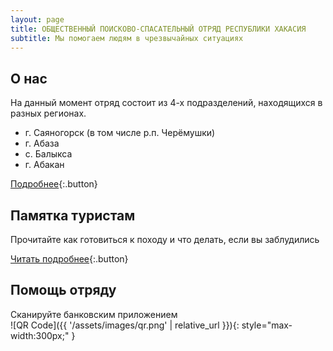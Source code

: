 ```yaml
---
layout: page
title: ОБЩЕСТВЕННЫЙ ПОИСКОВО-СПАСАТЕЛЬНЫЙ ОТРЯД РЕСПУБЛИКИ ХАКАСИЯ
subtitle: Мы помогаем людям в чрезвычайных ситуациях
---
```


## О нас

На данный момент отряд состоит из 4-х подразделений, находящихся в разных регионах.

- г. Саяногорск (в том числе р.п. Черёмушки)
- г. Абаза
- с. Балыкса
- г. Абакан

[Подробнее](/about/){:.button}

## Памятка туристам

Прочитайте как готовиться к походу и что делать, если вы заблудились

[Читать подробнее](/guide/){:.button}

## Помощь отряду

Сканируйте банковским приложением  
![QR Code]({{ '/assets/images/qr.png' | relative_url }}){: style="max-width:300px;" }
